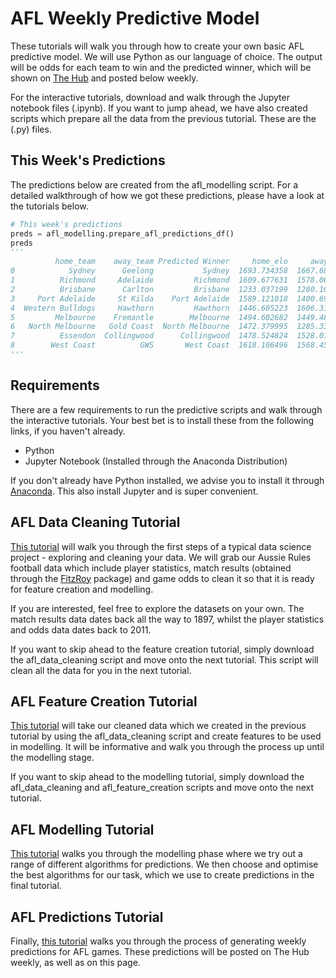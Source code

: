 

# AFL Weekly Predictive Model
These tutorials will walk you through how to create your own basic AFL predictive model. We will use Python as our language of choice. The output will be odds for each team to win and the predicted winner, which will be shown on [The Hub](https://www.betfair.com.au/hub/tools/models/afl-prediction-model/) and posted below weekly.

For the interactive tutorials, download and walk through the Jupyter notebook files (.ipynb). If you want to jump ahead, we have also created scripts which prepare all the data from the previous tutorial. These are the (.py) files.

## This Week's Predictions
The predictions below are created from the afl_modelling script. For a detailed walkthrough of how we got these predictions, please have a look at the tutorials below.
```Python
# This week's predictions
preds = afl_modelling.prepare_afl_predictions_df()
preds
'''
          home_team    away_team Predicted Winner     home_elo     away_elo  \
0            Sydney      Geelong           Sydney  1693.734358  1667.682944   
1          Richmond     Adelaide         Richmond  1609.677631  1578.060630   
2          Brisbane      Carlton         Brisbane  1233.037199  1280.164173   
3     Port Adelaide     St Kilda    Port Adelaide  1589.121018  1400.692014   
4  Western Bulldogs     Hawthorn         Hawthorn  1446.605223  1606.319440   
5         Melbourne    Fremantle        Melbourne  1494.602682  1449.483864   
6   North Melbourne   Gold Coast  North Melbourne  1472.379995  1285.335813   
7          Essendon  Collingwood      Collingwood  1478.524824  1528.013453   
8        West Coast          GWS       West Coast  1618.106496  1568.458243
'''
```

## Requirements
There are a few requirements to run the predictive scripts and walk through the interactive tutorials. Your best bet is to install these from the following links, if you haven't already.
* Python 
* Jupyter Notebook (Installed through the Anaconda Distribution)

If you don't already have Python installed, we advise you to install it through [Anaconda](https://www.anaconda.com/download/). This also install Jupyter and is super convenient.

## AFL Data Cleaning Tutorial
[This tutorial](insert_link) will walk you through the first steps of a typical data science project - exploring and cleaning your data. We will grab our Aussie Rules football data which include player statistics, match results (obtained through the [FitzRoy](https://github.com/jimmyday12/fitzRoy) package) and game odds to clean it so that it is ready for feature creation and modelling.

If you are interested, feel free to explore the datasets on your own. The match results data dates back all the way to 1897, whilst the player statistics and odds data dates back to 2011.

If you want to skip ahead to the feature creation tutorial, simply download the afl_data_cleaning script and move onto the next tutorial. This script will clean all the data for you in the next tutorial.

## AFL Feature Creation Tutorial
[This tutorial](add_link) will take our cleaned data which we created in the previous tutorial by using the afl_data_cleaning script and create features to be used in modelling.
It will be informative and walk you through the process up until the modelling stage.

If you want to skip ahead to the modelling tutorial, simply download the afl_data_cleaning and afl_feature_creation scripts and move onto the next tutorial. 

## AFL Modelling Tutorial
[This tutorial](add_link) walks you through the modelling phase where we try out a range of different algorithms for predictions. We then choose and optimise the best algorithms for our task, which we use to create predictions in the final tutorial.

## AFL Predictions Tutorial
Finally, [this tutorial](add_link) walks you through the process of generating weekly predictions for AFL games. These predictions will be posted on The Hub weekly, as well as on this page.
